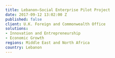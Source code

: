 ```yaml
---
title: Lebanon—Social Enterprise Pilot Project
date: 2017-09-12 13:02:00 Z
published: false
client: U.K. Foreign and Commonwealth Office
solutions:
- Innovation and Entrepreneurship
- Economic Growth
regions: Middle East and North Africa
country: Lebanon
---
```


